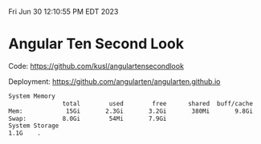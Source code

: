Fri Jun 30 12:10:55 PM EDT 2023

# Angular Ten Second Look

Code: https://github.com/kusl/angulartensecondlook

Deployment: https://github.com/angularten/angularten.github.io

```bash
System Memory
               total        used        free      shared  buff/cache   available
Mem:            15Gi       2.3Gi       3.2Gi       380Mi       9.8Gi        12Gi
Swap:          8.0Gi        54Mi       7.9Gi
System Storage
1.1G	.
